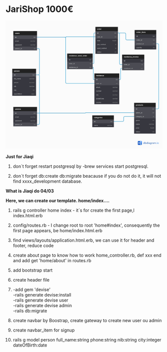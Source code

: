 # JariShop 1000€

![Alt text](./API.jpeg?raw=true "Title")

<b>Just for Jiaqi</b>
1. don´t forget restart postgresql by -brew services start postgresql.

2. don´t forget db:create db:migrate beacause if you do not do it, it will not find xxxx_development database.


<b>What is Jiaqi do 04/03</b>

<b>Here, we can create our template. home/index....</b>
1. rails g controller home index - it´s for create the first page,l index.html.erb 

2. config/routes.rb - I change root to root 'home#index', consequently the first page appears, be home/index.html.erb

3. find views/layouts/application.html.erb, we can use it for header and footer, reduce code

4. create about page to know how to work home_controller.rb, def xxx end and add get 'home/about' in routes.rb

5. add bootstrap start

6. create header file 

7. -add gem 'devise' 
    <br>-rails generate devise:install
    <br>-rails generate devise user 
    <br>-rails generate devise admin 
    <br>-rails db:migrate

8. create navbar by Boostrap, create gateway to create new user ou admin

9. create navbar_item for signup

10. rails g model person full_name:string phone:string nib:string city:integer dateOfBirth:date
